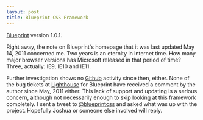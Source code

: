 ```yaml
---
layout: post
title: Blueprint CSS Framework
---
```


[Blueprint](http://blueprintcss.org) version 1.0.1.

Right away, the note on Blueprint's homepage that it was last updated May 14, 2011 concerned me.  Two years is an eternity in internet time.  How many major browser versions has Microsoft released in that period of time?  Three, actually:  IE9, IE10 and IE11.

Further investigation shows no [Github](https://github.com/joshuaclayton/blueprint-css/commits/master) activity since then, either.  None of the bug tickets at [Lighthouse](http://blueprintcss.lighthouseapp.com/projects/15318-blueprint-css/overview) for Blueprint have received a comment by the author since May, 2011 either.  This lack of support and updating is a serious concern, although not necessarily enough to skip looking at this framework completely.  I sent a tweet to [@blueprintcss](https://twitter.com/blueprintcss) and asked what was up with the project.  Hopefully Joshua or someone else involved will reply.
